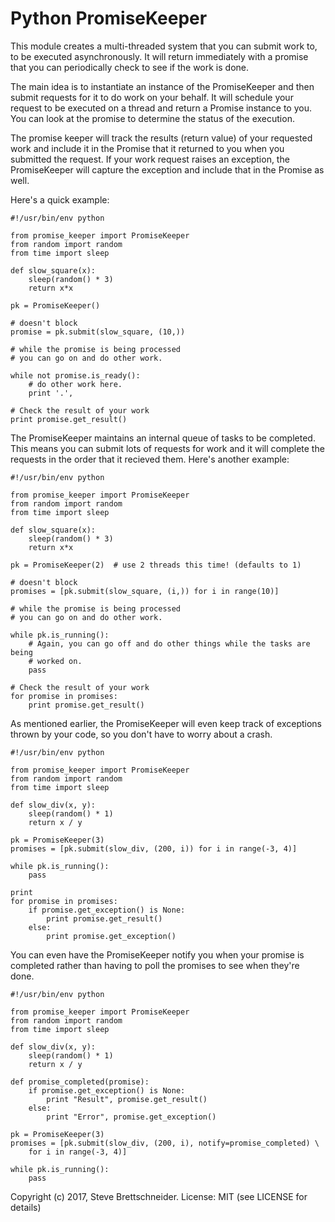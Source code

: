 Python PromiseKeeper
===================

This module creates a multi-threaded system that you can submit work to, to be
executed asynchronously.  It will return immediately with a promise that you
can periodically check to see if the work is done.

The main idea is to instantiate an instance of the PromiseKeeper and then
submit requests for it to do work on your behalf.  It will schedule your
request to be executed on a thread and return a Promise instance to you.
You can look at the promise to determine the status of the execution.

The promise keeper will track the results (return value) of your requested
work and include it in the Promise that it returned to you when you submitted
the request.  If your work request raises an exception, the PromiseKeeper
will capture the exception and include that in the Promise as well.

Here's a quick example:

    #!/usr/bin/env python

    from promise_keeper import PromiseKeeper
    from random import random
    from time import sleep

    def slow_square(x):
        sleep(random() * 3)
        return x*x

    pk = PromiseKeeper()

    # doesn't block
    promise = pk.submit(slow_square, (10,))

    # while the promise is being processed
    # you can go on and do other work.

    while not promise.is_ready():
        # do other work here.
        print '.',

    # Check the result of your work
    print promise.get_result()

The PromiseKeeper maintains an internal queue of tasks to be completed.  This
means you can submit lots of requests for work and it will complete the
requests in the order that it recieved them.  Here's another example:

    #!/usr/bin/env python

    from promise_keeper import PromiseKeeper
    from random import random
    from time import sleep

    def slow_square(x):
        sleep(random() * 3)
        return x*x

    pk = PromiseKeeper(2)  # use 2 threads this time! (defaults to 1)

    # doesn't block
    promises = [pk.submit(slow_square, (i,)) for i in range(10)]

    # while the promise is being processed
    # you can go on and do other work.

    while pk.is_running():
        # Again, you can go off and do other things while the tasks are being
        # worked on.
        pass

    # Check the result of your work
    for promise in promises:
        print promise.get_result()

As mentioned earlier, the PromiseKeeper will even keep track of exceptions
thrown by your code, so you don't have to worry about a crash.

    #!/usr/bin/env python

    from promise_keeper import PromiseKeeper
    from random import random
    from time import sleep

    def slow_div(x, y):
        sleep(random() * 1)
        return x / y

    pk = PromiseKeeper(3)
    promises = [pk.submit(slow_div, (200, i)) for i in range(-3, 4)]

    while pk.is_running():
        pass

    print
    for promise in promises:
        if promise.get_exception() is None:
            print promise.get_result()
        else:
            print promise.get_exception()

You can even have the PromiseKeeper notify you when your promise is completed
rather than having to poll the promises to see when they're done.


    #!/usr/bin/env python

    from promise_keeper import PromiseKeeper
    from random import random
    from time import sleep

    def slow_div(x, y):
        sleep(random() * 1)
        return x / y

    def promise_completed(promise):
        if promise.get_exception() is None:
            print "Result", promise.get_result()
        else:
            print "Error", promise.get_exception()

    pk = PromiseKeeper(3)
    promises = [pk.submit(slow_div, (200, i), notify=promise_completed) \
        for i in range(-3, 4)]

    while pk.is_running():
        pass


Copyright (c) 2017, Steve Brettschneider.
License: MIT (see LICENSE for details)
